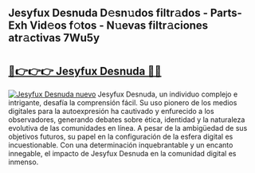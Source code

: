 ## Jesyfux Desnuda D𝚎sn𝚞dos filtr𝚊dos - Parts-Exh Vid𝚎os f𝚘tos - N𝚞evas filtr𝚊ciones atr𝚊ctivas 7Wu5y

# <h2><a href="http://mbb0u2h.tromn.icu/?c=Jesyfux+Desnuda">🔗👉👉👉 Jesyfux Desnuda 🔗🔗</a></h2>

[![Jesyfux Desnuda nuevo](https://i.imgur.com/pEAQMta.gif)](http://mbb0u2h.tromn.icu/?c=Jesyfux+Desnuda)
Jesyfux Desnuda, un individuo complejo e intrigante, desafía la comprensión fácil. Su uso pionero de los medios digitales para la autoexpresión ha cautivado y enfurecido a los observadores, generando debates sobre ética, identidad y la naturaleza evolutiva de las comunidades en línea. A pesar de la ambigüedad de sus objetivos futuros, su papel en la configuración de la esfera digital es incuestionable. Con una determinación inquebrantable y un encanto innegable, el impacto de Jesyfux Desnuda en la comunidad digital es inmenso.
